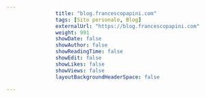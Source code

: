 ---
                title: "blog.francescopapini.com"
                tags: [Sito personale, Blog]
                externalUrl: "https://blog.francescopapini.com"
                weight: 991
                showDate: false
                showAuthor: false
                showReadingTime: false
                showEdit: false
                showLikes: false
                showViews: false
                layoutBackgroundHeaderSpace: false
                ---


